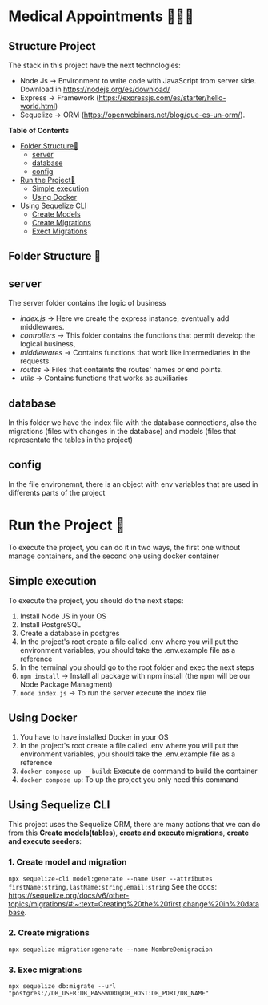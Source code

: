# Medical Appointments 👩🏼‍⚕️

## Structure Project

The stack in this project have the next technologies:

- Node Js -> Environment to write code with JavaScript from server side. Download in https://nodejs.org/es/download/
- Express -> Framework (https://expressjs.com/es/starter/hello-world.html)
- Sequelize -> ORM (https://openwebinars.net/blog/que-es-un-orm/).

**Table of Contents**

- [Folder Structure📁](#folder-structure-📁)
  - [server](#server)
  - [database](#database)
  - [config](#config)
- [Run the Project🚀](#run-the-project-🚀)
  - [Simple execution](#simple-execution)
  - [Using Docker](#using-docker)
- [Using Sequelize CLI](#using-sequelize-cli)
  - [Create Models](#1-create-model-and-migration)
  - [Create Migrations](#2-create-migrations)
  - [Exect Migrations](#3-exec-migrations)

## Folder Structure 📁

## server

The server folder contains the logic of business

- _index.js_ -> Here we create the express instance, eventually add middlewares.
- _controllers_ -> This folder contains the functions that permit develop the logical business,
- _middlewares_ -> Contains functions that work like intermediaries in the requests.
- _routes_ -> Files that containts the routes' names or end points.
- _utils_ -> Contains functions that works as auxiliaries

## database

In this folder we have the index file with the database connections, also the migrations (files with changes in the database) and models (files that representate the tables in the project)

## config

In the file environemnt, there is an object with env variables that are used in differents parts of the project

# Run the Project 🚀

To execute the project, you can do it in two ways, the first one without manage containers, and the second one using docker container

## Simple execution

To execute the project, you should do the next steps:

1. Install Node JS in your OS
2. Install PostgreSQL
3. Create a database in postgres
4. In the project's root create a file called .env where you will put the environment variables, you should take the .env.example file as a reference
5. In the terminal you should go to the root folder and exec the next steps
6. `npm install` -> Install all package with npm install (the npm will be our Node Package Managment)
7. `node index.js` -> To run the server execute the index file

## Using Docker

1. You have to have installed Docker in your OS
2. In the project's root create a file called .env where you will put the environment variables, you should take the .env.example file as a reference
3. `docker compose up --build`: Execute de command to build the container
4. `docker compose up`: To up the project you only need this command

## Using Sequelize CLI

This project uses the Sequelize ORM, there are many actions that we can do from this **Create models(tables)**, **create and execute migrations**, **create and execute seeders**:

### 1. Create model and migration

`npx sequelize-cli model:generate --name User --attributes firstName:string,lastName:string,email:string`
See the docs: https://sequelize.org/docs/v6/other-topics/migrations/#:~:text=Creating%20the%20first,change%20in%20database.

### 2. Create migrations

`npx sequelize migration:generate --name NombreDemigracion`

### 3. Exec migrations

`npx sequelize db:migrate --url "postgres://DB_USER:DB_PASSWORD@DB_HOST:DB_PORT/DB_NAME"`
